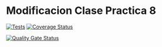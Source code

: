 # Modificacion Clase Practica 8

[![Tests](https://github.com/Deevo14/mod-P8-DSI/actions/workflows/node.js.yml/badge.svg)](https://github.com/Deevo14/mod-P8-DSI/actions/workflows/node.js.yml)
[![Coverage Status](https://coveralls.io/repos/github/Deevo14/mod-P8-DSI/badge.svg?branch=main)](https://coveralls.io/github/Deevo14/mod-P8-DSI?branch=main)

[![Quality Gate Status](https://sonarcloud.io/api/project_badges/measure?project=Deevo14_mod-P8-DSI&metric=alert_status)](https://sonarcloud.io/summary/new_code?id=Deevo14_mod-P8-DSI)
